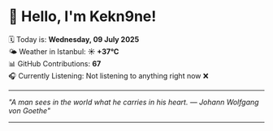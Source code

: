 # 👋 Hello, I'm Kekn9ne!

🗓️ Today is: **Wednesday, 09 July 2025**  
🌤️ Weather in Istanbul: **☀️   +37°C**  
📊 GitHub Contributions: **67**  
🎧 Currently Listening: Not listening to anything right now ❌

---

_"A man sees in the world what he carries in his heart. — *Johann Wolfgang von Goethe*"_

---
